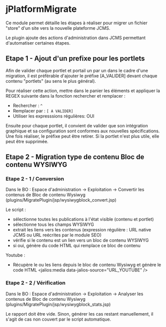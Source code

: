 # jPlatformMigrate

Ce module permet détaille les étapes à réaliser pour migrer un fichier "store" d'un site vers la nouvelle plateforme JCMS.

Le plugin ajoute des actions d'administration dans JCMS permettant d'automatiser certaines étapes.

## Etape 1 - Ajout d'un prefixe pour les portlets

Afin de valider chaque portlet et portail un par un dans le cadre d'une migration, il est préférable d'ajouter le préfixe [A_VALIDER] devant chaque contenu "portlets" (au sens le plus général).

Pour réaliser cette action, mettre dans le panier les éléments et appliquer la REGEX suivante dans la fonction rechercher et remplacer :
 - Rechercher : `^`
 - Remplacer par : `[ A VALIDER] `
 - Utiliser les expresssions régulières: OUI
 
Ensuite pour chaque portlet, il convient de valider que son intégration graphique et sa configuration sont conformes aux nouvelles spécifications. Une fois réaliser, le préfixe peut être retirer. Si la portlet n'est plus utile, elle peut être supprimée.

## Etape 2 - Migration type de contenu Bloc de contenu WYSIWYG

### Etape 2 - 1 / Conversion

Dans le BO : Espace d'administration -> Exploitation -> Convertir les contenus de Bloc de contenu Wysiwyg
(plugins/MigratePlugin/jsp/wysiwygblock_convert.jsp)

Le script :
 - sélectionne toutes les publications à l'état visible (contenu et portlet)
 - sélectionne tous les champs WYSIWYG
 - extrait les liens vers les contenus (expression régulière : URL native JCMS ou URL reécrites par le module SEO)
 - vérifie si le contenu est un lien vers un bloc de contenu WYSIWYG
 - si oui, génère du code HTML qui remplace ce bloc de contenu
 
Youtube : 
 - Récupère le ou les liens depuis le bloc de contenu Wysiwyg et génère le code HTML <jalios:media data-jalios-source="URL_YOUTUBE" />
 
### Etape 2 - 2 / Vérification

Dans le BO : Espace d'administration -> Exploitation -> Analyser les contenus de Bloc de contenu Wysiwyg 
(plugins/MigratePlugin/jsp/wysiwygblock_stats.jsp)

Le rapport doit être vide. Sinon, générer les cas restant manuellement, il s'agit de cas non couvert par le script automatique.
